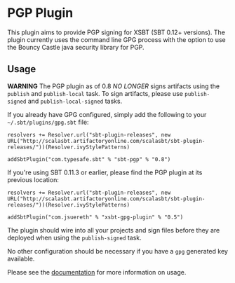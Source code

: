 # PGP Plugin

This plugin aims to provide PGP signing for XSBT (SBT 0.12+ versions).  The plugin currently uses the command line GPG process with the option to use the Bouncy Castle java security library for PGP. 

## Usage

**WARNING** The PGP plugin as of 0.8 *NO LONGER* signs artifacts using the `publish` and `publish-local` task.  To sign artifacts, please use `publish-signed` and `publish-local-signed` tasks.



If you already have GPG configured, simply add the following to your `~/.sbt/plugins/gpg.sbt` file:

    resolvers += Resolver.url("sbt-plugin-releases", new URL("http://scalasbt.artifactoryonline.com/scalasbt/sbt-plugin-releases/"))(Resolver.ivyStylePatterns)
    
    addSbtPlugin("com.typesafe.sbt" % "sbt-pgp" % "0.8")


If you're using SBT 0.11.3 or earlier, please find the PGP plugin at its previous location:

    resolvers += Resolver.url("sbt-plugin-releases", new URL("http://scalasbt.artifactoryonline.com/scalasbt/sbt-plugin-releases/"))(Resolver.ivyStylePatterns)
 
    addSbtPlugin("com.jsuereth" % "xsbt-gpg-plugin" % "0.5")

The plugin should wire into all your projects and sign files before they are deployed when using the `publish-signed` task.

No other configuration should be necessary if you have a `gpg` generated key available.

Please see the [documentation](http://scala-sbt.org/sbt-pgp) for more information on usage.
